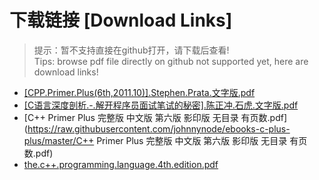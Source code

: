 # 下载链接 [Download Links]

> 提示：暂不支持直接在github打开，请下载后查看!<br>
> Tips: browse pdf file directly on github not supported yet, here are download links!

- [[CPP.Primer.Plus(6th,2011.10)].Stephen.Prata.文字版.pdf](https://raw.githubusercontent.com/johnnynode/ebooks-c-plus-plus/master/[CPP.Primer.Plus(6th,2011.10)].Stephen.Prata.文字版.pdf)
- [[C语言深度剖析.-.解开程序员面试笔试的秘密].陈正冲.石虎.文字版.pdf](https://raw.githubusercontent.com/johnnynode/ebooks-c-plus-plus/master/[C语言深度剖析.-.解开程序员面试笔试的秘密].陈正冲.石虎.文字版.pdf)
- [C++ Primer Plus 完整版 中文版 第六版 影印版 无目录 有页数.pdf](https://raw.githubusercontent.com/johnnynode/ebooks-c-plus-plus/master/C++ Primer Plus 完整版 中文版 第六版 影印版 无目录 有页数.pdf)
- [the.c++.programming.language.4th.edition.pdf](https://raw.githubusercontent.com/johnnynode/ebooks-c-plus-plus/master/the.c++.programming.language.4th.edition.pdf)